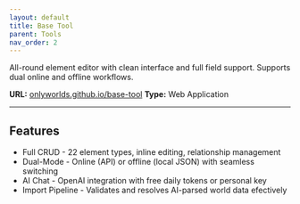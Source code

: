 ```yaml
---
layout: default
title: Base Tool
parent: Tools
nav_order: 2
---
```



All-round element editor with clean interface and full field support.
Supports dual online and offline workflows.

**URL:** [onlyworlds.github.io/base-tool](base-tool.onlyworlds.com) 
**Type:** Web Application

---

## Features

- Full CRUD - 22 element types, inline editing, relationship management
- Dual-Mode - Online (API) or offline (local JSON) with seamless switching
- AI Chat - OpenAI integration with free daily tokens or personal key
- Import Pipeline - Validates and resolves AI-parsed world data efectively
